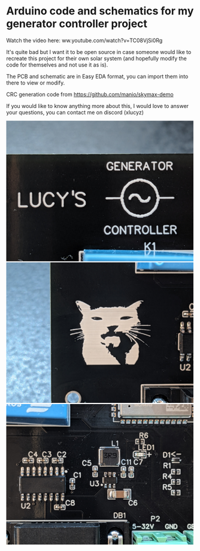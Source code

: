 # Arduino code and schematics for my generator controller project


Watch the video here: ww.youtube.com/watch?v=TC08VjSi0Rg

It's quite bad but I want it to be open source in case someone would like to recreate this project for their own solar system (and hopefully modify the code for themselves and not use it as is).

The PCB and schematic are in Easy EDA format, you can import them into there to view or modify.

CRC generation code from https://github.com/manio/skymax-demo

If you would like to know anything more about this, I would love to answer your questions, you can contact me on discord (xlucyz)

<img src="images/silkscreen.jpg" alt="" width="500"/>
<img src="images/silkscreen1.jpg" alt="" width="500"/>
<img src="images/components.jpg" alt="" width="500"/>
